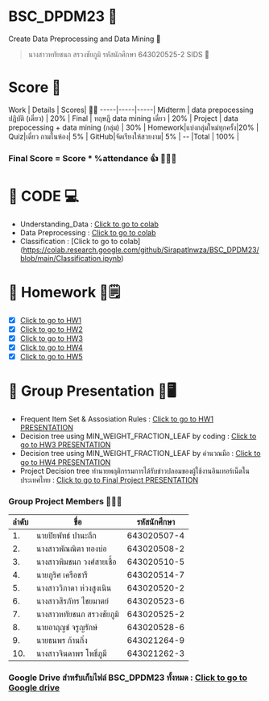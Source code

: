 
# BSC_DPDM23 👋
 Create Data Preprocessing and Data Mining :pray:
> นางสาวหทัยชนก สรวงชัยภูมิ รหัสนักศึกษา 643020525-2 SIDS :wave:

# Score :100:
Work | Details | Scores| ✍🏻
-----|-----|-----|
Midterm | data prepocessing ปฏิบัติ (เดี่ยว) | 20% |
Final | ทฤษฎี data mining เดี่ยว | 20% |
Project | data prepocessing + data mining (กลุ่ม) | 30% |
Homework|แบ่งกลุ่มใหม่ทุกครั้ง|20% |
Quiz|เดี่ยว ถามในห้อง| 5% |
GitHub|จัดเรียงให้สวยงาม| 5% |
 -- |Total | 100% |

### **Final Score = Score * %attendance** :+1: 👩🏼‍🔧
# :round_pushpin: CODE :computer:
-  Understanding_Data : [Click to go to colab](https://colab.research.google.com/github/Sirapatlnwza/BSC_DPDM23/blob/main/Understanding_Data.ipynb)
-  Data Preprocessing : [Click to go to colab](https://colab.research.google.com/github/Sirapatlnwza/BSC_DPDM23/blob/main/Data_Preprocessing.ipynb)
-  Classification : [Click to go to colab]
  (https://colab.research.google.com/github/Sirapatlnwza/BSC_DPDM23/blob/main/Classification.ipynb)
  
# :fist_right: Homework :fist_left:🗒
- [x]   [Click to go to HW1](https://github.com/Hathaichanoklnwza/BSC_DPDM23/blob/main/สำเนาของ_Frequent_Patterns_(Association_Rules).ipynb)
- [x]   [Click to go to HW2](https://github.com/Hathaichanoklnwza/BSC_DPDM23/blob/main/Hw2_643020525-2.pdf)
- [x]   [Click to go to HW3](https://github.com/Hathaichanoklnwza/BSC_DPDM23/blob/main/Classification.ipynb)  
- [x]   [Click to go to HW4](https://github.com/Hathaichanoklnwza/BSC_DPDM23/blob/main/Decision-tree-classifier-HW4.pdf)
- [x]   [Click to go to HW5](https://github.com/Hathaichanoklnwza/BSC_DPDM23/blob/main/Hw5_643020525-2_หทัยชนก.pdf)
# :star2: Group Presentation :star2:🖥
-  Frequent Item Set & Assosiation Rules : [Click to go to HW1 PRESENTATION](https://drive.google.com/file/d/1snYu3ZAtJNavDxonz1QuizDtNUdR8bNW/view)
-  Decision tree using MIN_WEIGHT_FRACTION_LEAF by coding : [Click to go to HW3 PRESENTATION](https://drive.google.com/file/d/1Z6ecOVweyQ7h7vs3iItATnF6xbZK4DdU/view)  
-  Decision tree using MIN_WEIGHT_FRACTION_LEAF by คำนวณมือ : [Click to go to HW4 PRESENTATION](https://drive.google.com/file/d/1RM0nY7qf4BpBlwCmvjAg2h7COLpfopRQ/view)
-  Project Decision tree ทำนายพฤติกรรมการได้รับข่าวปลอมของผู้ใช้งานอินเทอร์เน็ตในประเทศไทย : [Click to go to Final Project PRESENTATION](https://drive.google.com/file/d/1An-igHx7QIlI0tEu3hPIcAD7M_mlRNvK/view)
### Group Project Members 🧑🏻👩
ลำดับ | ขื่อ | รหัสนักศึกษา| 
-----|-----|-----| 
1.| นายปิยพัทธ์ ปานะถึก |  643020507-4  |  
2.| นางสาวพัณณิตา ทองบ่อ |  643020508-2  |
3.|นางสาวพิมชนก วงศ์สายเชื้อ | 643020510-5  |
4.| นายภูริศ เครือชารี |643020514-7  |
5.|นางสาววิภาดา ห่วงสูงเนิน |  643020520-2 | 
6.|นางสาวสิรภัทร ไชยมาตย์ | 643020523-6  |
7.|นางสาวหทัยชนก สรวงชัยภูมิ | 643020525-2 | 
8.|นายอาฤญช์ จรูญรักษ์  |643020528-6  |
9.|นายธนพร ก้านกิ่ง  |643021264-9  |
10.| นางสาวจินดาพร โพธิ์ภูมี | 643021262-3  |

### Google Drive สำหรับเก็บไฟล์ BSC_DPDM23 ทั้งหมด : [Click to go to Google drive](https://drive.google.com/drive/folders/1mEFOPZHL3Z62bVmo62l5SgYixeiDgl7E?usp=share_link) 
